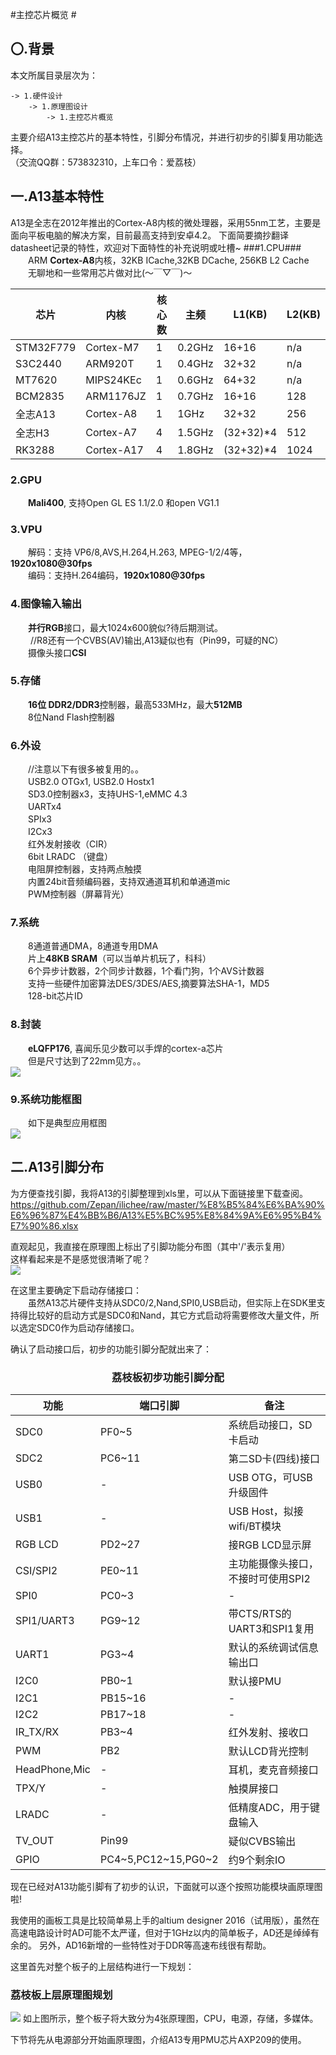 #主控芯片概览 #
## 〇.背景 ##
本文所属目录层次为：  

```
-> 1.硬件设计 
	-> 1.原理图设计 
		-> 1.主控芯片概览
```
主要介绍A13主控芯片的基本特性，引脚分布情况，并进行初步的引脚复用功能选择。  
（交流QQ群：573832310，上车口令：爱荔枝）

## 一.A13基本特性 ##
A13是全志在2012年推出的Cortex-A8内核的微处理器，采用55nm工艺，主要是面向平板电脑的解决方案，目前最高支持到安卓4.2。
下面简要摘抄翻译datasheet记录的特性，欢迎对下面特性的补充说明或吐槽~
###1.CPU###
　　ARM **Cortex-A8**内核，32KB ICache,32KB DCache, 256KB L2 Cache  
　　无聊地和一些常用芯片做对比(～￣▽￣)～

| 芯片    | 内核      |核心数| 主频 |L1(KB)|L2(KB)| 
| -----  |-----------|-----|------|------|------|
|STM32F779| Cortex-M7| 1   | 0.2GHz|16+16|n/a|
| S3C2440 | ARM920T | 1   | 0.4GHz|32+32|n/a|
| MT7620 | MIPS24KEc | 1   | 0.6GHz|64+32|n/a|
| BCM2835 | ARM1176JZ| 1   | 0.7GHz|16+16|128|
| 全志A13 | Cortex-A8 | 1   | 1GHz|32+32|256|
| 全志H3 | Cortex-A7 | 4   | 1.5GHz|(32+32)*4|512|
| RK3288| Cortex-A17 | 4   | 1.8GHz|(32+32)*4|1024|
 
### 2.GPU ###
　　**Mali400**, 支持Open GL ES 1.1/2.0 和open VG1.1

### 3.VPU ###
　　解码：支持 VP6/8,AVS,H.264,H.263, MPEG-1/2/4等，**1920x1080@30fps**  
　　编码：支持H.264编码，**1920x1080@30fps**  

### 4.图像输入输出 ###
　　**并行RGB**接口，最大1024x600貌似?待后期测试。  
　　  //R8还有一个CVBS(AV)输出,A13疑似也有（Pin99，可疑的NC）  
　　摄像头接口**CSI**

### 5.存储 ###
　　**16位 DDR2/DDR3**控制器，最高533MHz，最大**512MB**   
　　8位Nand Flash控制器

### 6.外设 ###
　　//注意以下有很多被复用的。。  
　　USB2.0 OTGx1, USB2.0 Hostx1  
　　SD3.0控制器x3，支持UHS-1,eMMC 4.3  
　　UARTx4  
　　SPIx3  
　　I2Cx3  
　　红外发射接收（CIR）  
　　6bit LRADC （键盘）  
　　电阻屏控制器，支持两点触摸  
　　内置24bit音频编码器，支持双通道耳机和单通道mic  
　　PWM控制器（屏幕背光）  

### 7.系统 ###
　　8通道普通DMA，8通道专用DMA  
　　片上**48KB SRAM**（可以当单片机玩了，科科）  
　　6个异步计数器，2个同步计数器，1个看门狗，1个AVS计数器   
　　支持一些硬件加密算法DES/3DES/AES,摘要算法SHA-1，MD5  
　　128-bit芯片ID  

### 8.封装 ###
　　**eLQFP176**, 喜闻乐见少数可以手焊的cortex-a芯片  
　　但是尺寸达到了22mm见方。。  
![](http://7xvwj0.com1.z0.glb.clouddn.com/16-7-2/10940713.jpg)


### 9.系统功能框图 ###
　　如下是典型应用框图  
![](http://7xvwj0.com1.z0.glb.clouddn.com/16-7-2/74561632.jpg)

## 二.A13引脚分布 ##
为方便查找引脚，我将A13的引脚整理到xls里，可以从下面链接里下载查阅。  
https://github.com/Zepan/ilichee/raw/master/%E8%B5%84%E6%BA%90%E6%96%87%E4%BB%B6/A13%E5%BC%95%E8%84%9A%E6%95%B4%E7%90%86.xlsx

直观起见，我直接在原理图上标出了引脚功能分布图（其中'/'表示复用）  
这样看起来是不是感觉很清晰了呢？  
![](http://7xvwj0.com1.z0.glb.clouddn.com/16-7-2/39652130.jpg)

在这里主要确定下启动存储接口：   
　　虽然A13芯片硬件支持从SDC0/2,Nand,SPI0,USB启动，但实际上在SDK里支持得比较好的启动方式是SDC0和Nand，其它方式启动将需要修改大量文件，所以选定SDC0作为启动存储接口。

确认了启动接口后，初步的功能引脚分配就出来了：  
### <center>荔枝板初步功能引脚分配</center> ###
| 功能 | 端口引脚 |备注| 
| -----  |-----------|-----|
|SDC0| PF0~5|系统启动接口，SD卡启动|
|SDC2|PC6~11|第二SD卡(四线)接口|
|USB0|- |USB OTG，可USB升级固件|
|USB1|- |USB Host，拟接wifi/BT模块|
|RGB LCD|PD2~27|接RGB LCD显示屏|
|CSI/SPI2| PE0~11|主功能摄像头接口，不接时可使用SPI2|
|SPI0|PC0~3|-|
|SPI1/UART3| PG9~12|带CTS/RTS的UART3和SPI1复用|
|UART1| PG3~4|默认的系统调试信息输出口|
|I2C0| PB0~1|默认接PMU|
|I2C1| PB15~16|-|
|I2C2| PB17~18|-|
|IR_TX/RX| PB3~4|红外发射、接收口|
|PWM| PB2|默认LCD背光控制|
|HeadPhone,Mic| -|耳机，麦克音频接口|
|TPX/Y|-|触摸屏接口|
|LRADC|-|低精度ADC，用于键盘输入|
|TV_OUT| Pin99|疑似CVBS输出|
|GPIO| PC4~5,PC12~15,PG0~2|约9个剩余IO|

现在已经对A13功能引脚有了初步的认识，下面就可以逐个按照功能模块画原理图啦!  

我使用的画板工具是比较简单易上手的altium designer 2016（试用版），虽然在高速电路设计时AD可能不太严谨，但对于1GHz以内的简单板子，AD还是绰绰有余的。
另外，AD16新增的一些特性对于DDR等高速布线很有帮助。

这里首先对整个板子的上层结构进行一下规划：
### 荔枝板上层原理图规划 ###
![](http://7xvwj0.com1.z0.glb.clouddn.com/16-7-24/57728630.jpg)
如上图所示，整个板子将大致分为4张原理图，CPU，电源，存储，多媒体。   

下节将先从电源部分开始画原理图，介绍A13专用PMU芯片AXP209的使用。

